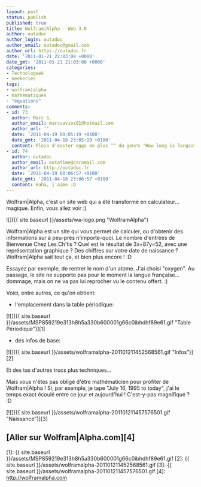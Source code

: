 ```yaml
---
layout: post
status: publish
published: true
title: Wolfram|Alpha - Web 3.0
author: outadoc
author_login: outadoc
author_email: outadoc@gmail.com
author_url: https://outadoc.fr
date: '2011-01-21 22:03:08 +0000'
date_gmt: '2011-01-21 21:03:08 +0000'
categories:
- Technologeek
- Geekeries
tags:
- wolfram|alpha
- mathématiques
- "équations"
comments:
- id: 73
  author: Marc S.
  author_email: marcsavioz01@hotmail.com
  author_url: ''
  date: '2011-04-19 00:05:19 +0100'
  date_gmt: '2011-04-18 23:05:19 +0100'
  content: Plein d'easter eggs en plus ^^ du genre "How long is longcat?"
- id: 74
  author: outadoc
  author_email: outatime@caramail.com
  author_url: http://outadoc.fr
  date: '2011-04-19 00:06:57 +0100'
  date_gmt: '2011-04-18 23:06:57 +0100'
  content: Haha, j'aime :D
---
```

Wolfram\|Alpha, c'est un site web qui a été transformé en calculateur... magique. Enfin, vous allez voir :)

![]({{ site.baseurl }}/assets/wa-logo.png "WolframAlpha")

Wolfram\|Alpha est un site qui vous permet de calculer, ou d'obtenir des informations sur à peu-près n'importe-quoi. Le nombre d'entrées de Bienvenue Chez Les Ch'tis ? Quel est le résultat de 3x+87y=52, avec une représentation graphique ? Des chiffres sur votre date de naissance ? Wolfram\|Alpha sait tout ça, et bien plus encore ! :D

Essayez par exemple, de rentrer le nom d'un atome. J'ai choisi "oxygen". Au passage, le site ne supporte pas pour le moment la langue française... dommage, mais on ne va pas lui reprocher vu le contenu offert. :)

Voici, entre autres, ce qu'on obtient:

- l'emplacement dans la table périodique:

[![]({{ site.baseurl }}/assets/MSP859219e313h8h5a330b600001g66c0ibhdhf89e61.gif "Table Périodique")][1]

- des infos de base:

[![]({{ site.baseurl }}/assets/wolframalpha-201101211452568561.gif "Infos")][2]

Et des tas d'autres trucs plus techniques...

Mais vous n'êtes pas obligé d'être mathématicien pour profiter de Wolfram\|Alpha ! Si, par exemple, je tape "July 16, 1995 to today", j'ai le temps exact écoulé entre ce jour et aujourd'hui ! C'est-y-pas magnifique ? :D

[![]({{ site.baseurl }}/assets/wolframalpha-201101211457576501.gif "Naissance")][3]

## [Aller sur Wolfram|Alpha.com][4]

[1]: {{ site.baseurl }}/assets/MSP859219e313h8h5a330b600001g66c0ibhdhf89e61.gif
[2]: {{ site.baseurl }}/assets/wolframalpha-201101211452568561.gif
[3]: {{ site.baseurl }}/assets/wolframalpha-201101211457576501.gif
[4]: http://wolframalpha.com
